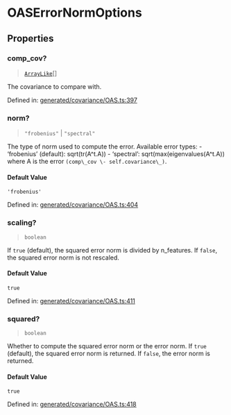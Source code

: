 # OASErrorNormOptions

## Properties

### comp\_cov?

> [`ArrayLike`](../types/ArrayLike.md)[]

The covariance to compare with.

Defined in:  [generated/covariance/OAS.ts:397](https://github.com/transitive-bullshit/scikit-learn-ts/blob/92ab806/packages/sklearn/src/generated/covariance/OAS.ts#L397)

### norm?

> `"frobenius"` \| `"spectral"`

The type of norm used to compute the error. Available error types: - ‘frobenius’ (default): sqrt(tr(A^t.A)) - ‘spectral’: sqrt(max(eigenvalues(A^t.A)) where A is the error `(comp\_cov \- self.covariance\_)`.

#### Default Value

`'frobenius'`

Defined in:  [generated/covariance/OAS.ts:404](https://github.com/transitive-bullshit/scikit-learn-ts/blob/92ab806/packages/sklearn/src/generated/covariance/OAS.ts#L404)

### scaling?

> `boolean`

If `true` (default), the squared error norm is divided by n\_features. If `false`, the squared error norm is not rescaled.

#### Default Value

`true`

Defined in:  [generated/covariance/OAS.ts:411](https://github.com/transitive-bullshit/scikit-learn-ts/blob/92ab806/packages/sklearn/src/generated/covariance/OAS.ts#L411)

### squared?

> `boolean`

Whether to compute the squared error norm or the error norm. If `true` (default), the squared error norm is returned. If `false`, the error norm is returned.

#### Default Value

`true`

Defined in:  [generated/covariance/OAS.ts:418](https://github.com/transitive-bullshit/scikit-learn-ts/blob/92ab806/packages/sklearn/src/generated/covariance/OAS.ts#L418)
